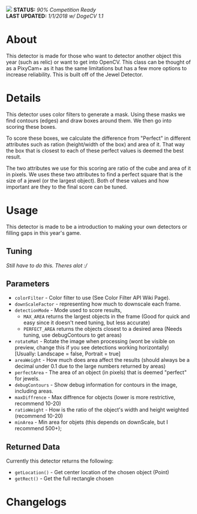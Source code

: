 ![](https://i.imgur.com/SB6glUc.png)
**STATUS:** _90% Competition Ready_   
**LAST UPDATED:** _1/1/2018 w/ DogeCV 1.1_

# About
This detector is made for those who want to detector another object this year (such as relic) or want to get into OpenCV. This class can be thought of as a PixyCam+ as it has the same limitations but has a few more options to increase reliability. This is built off of the Jewel Detector.

# Details
This detector uses color filters to generate a mask. Using these masks we find contours (edges) and draw boxes around them. We then go into scoring these boxes.

To score these boxes, we calculate the difference from "Perfect" in different attributes such as ration (height/width of the box) and area of it. That way the box that is closest to each of these perfect values is deemed the best result.

The two attributes we use for this scoring are ratio of the cube and area of it in pixels. We uses these two attributes to find a perfect square that is the size of a jewel (or the largest object). Both of these values and how important are they to the final score can be tuned.

# Usage
This detector is made to be a introduction to making your own detectors or filling gaps in this year's game.

## Tuning
_Still have to do this. Theres alot :/_

## Parameters
- `colorFilter` - Color filter to use (See Color Filter API Wiki Page).
- `downScaleFactor` -  representing how much to downscale each frame.
- `detectionMode` - Mode used to score results, 
  - `MAX_AREA` returns the largest objects in the frame (Good for quick and easy since it doesn't need tuning, but less accurate)
  - `PERFECT_AREA` returns the objects closest to a desired area (Needs tuning, use debugContours to get areas)
- `rotateMat` - Rotate the image when processing (wont be visible on preview, change this if you see detections working horizontally) [Usually: Landscape = false, Portrait = true]
- `areaWeight` - How much does area affect the results (should always be a decimal under 0.1 due to the large numbers returned by areas)
- `perfectArea` - The area of an object (in pixels) that is deemed "perfect" for jewels.
- `debugContours` - Show debug information for contours in the image, including areas.
- `maxDiffrence` - Max diffrence for objects (lower is more restrictive, recommend 10-20)
- `ratioWeight` - How is the ratio of the object's width and height weighted (recommend 10-20)
- `minArea` - Min area for objets (this depends on downScale, but I recommend 500+);

## Returned Data
Currently this detector returns the following:
- `getLocation()` - Get center location of the chosen object (Point)
- `getRect()` -  Get the full rectangle chosen


# Changelogs
